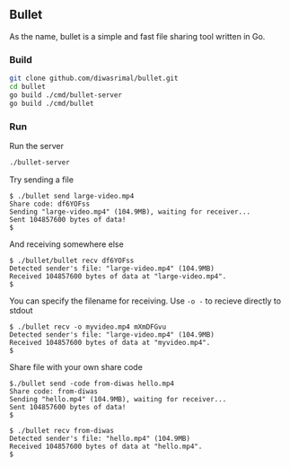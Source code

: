 ## Bullet

As the name, bullet is a simple and fast file sharing tool written in Go.

### Build
```sh
git clone github.com/diwasrimal/bullet.git
cd bullet
go build ./cmd/bullet-server
go build ./cmd/bullet
```

### Run

Run the server
```sh
./bullet-server
```

Try sending a file
```console
$ ./bullet send large-video.mp4
Share code: df6YOFss
Sending "large-video.mp4" (104.9MB), waiting for receiver...
Sent 104857600 bytes of data!
$
```

And receiving somewhere else
```console
$ ./bullet/bullet recv df6YOFss
Detected sender's file: "large-video.mp4" (104.9MB)
Received 104857600 bytes of data at "large-video.mp4".
$
```

You can specify the filename for receiving. Use `-o -` to recieve directly to stdout
```console
$ ./bullet recv -o myvideo.mp4 mXmDFGvu
Detected sender's file: "large-video.mp4" (104.9MB)
Received 104857600 bytes of data at "myvideo.mp4".
$
```

Share file with your own share code
```console
$./bullet send -code from-diwas hello.mp4
Share code: from-diwas
Sending "hello.mp4" (104.9MB), waiting for receiver...
Sent 104857600 bytes of data!
$
```

```console
$ ./bullet recv from-diwas
Detected sender's file: "hello.mp4" (104.9MB)
Received 104857600 bytes of data at "hello.mp4".
$
```
